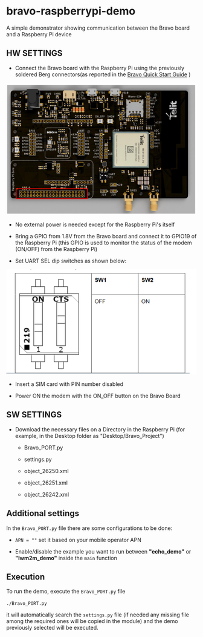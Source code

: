 # bravo-raspberrypi-demo

A simple demonstrator showing communication between the Bravo board and a Raspberry Pi device


## HW SETTINGS

 - Connect the Bravo board with the Raspberry Pi using the previously soldered Berg connectors(as reported in the [Bravo Quick Start Guide](https://y1cj3stn5fbwhv73k0ipk1eg-wpengine.netdna-ssl.com/wp-content/uploads/2020/10/Telit_Bravo_Quick_Start_Guide_r1.pdf) )

![datei](./berg_connectors.PNG)

 - No external power is needed except for the Raspberry Pi's itself 

 - Bring a GPIO from 1.8V from the Bravo board and connect it to GPIO19 of the Raspberry Pi (this GPIO is used to monitor the status of the modem (ON/OFF) from the Raspberry Pi)

 - Set UART SEL dip switches as shown below:

![datei](./CTS.PNG)

 - Insert a SIM card with PIN number disabled

 - Power ON the modem with the ON_OFF button on the Bravo Board




## SW SETTINGS

- Download the necessary files on a Directory in the Raspberry Pi (for example, in the Desktop folder as "Desktop/Bravo_Project")

    - Bravo_PORT.py

    - settings.py

    - object_26250.xml

    - object_26251.xml

    - object_26242.xml


## Additional settings

In the `Bravo_PORT.py` file there are some configurations to be done:

 - `APN = ""` set it based on your mobile operator APN

 - Enable/disable the example you want to run between **"echo_demo"** or **"lwm2m_demo"** inside the `main` function


## Execution

To run the demo, execute the `Bravo_PORT.py` file

`./Bravo_PORT.py`

it will automatically search the `settings.py` file (if needed any missing file among the required ones will be copied in the module) and the demo previously selected will be executed.


